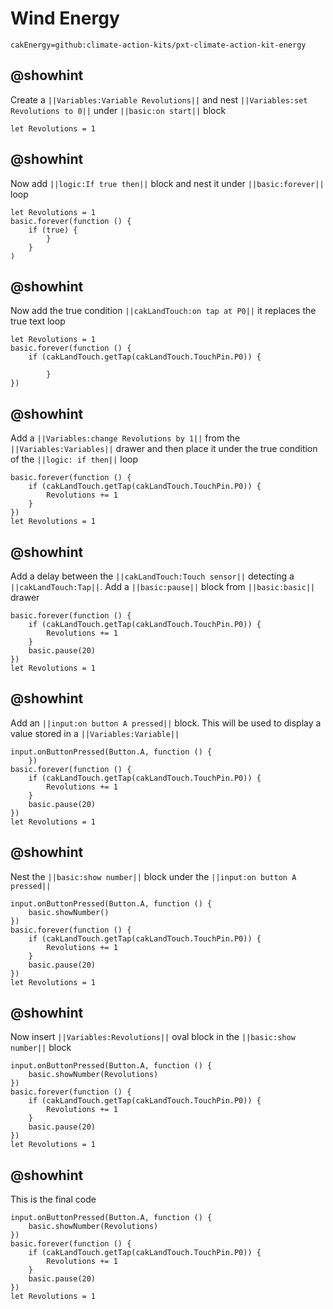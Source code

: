 # Wind Energy 

```package
cakEnergy=github:climate-action-kits/pxt-climate-action-kit-energy
```
## @showhint
Create a ``||Variables:Variable Revolutions||`` and nest 
``||Variables:set Revolutions to 0||`` 
under ``||basic:on start||`` block
```blocks
let Revolutions = 1
```

## @showhint
Now add ``||logic:If true then||`` block and nest it under
``||basic:forever||`` loop
```blocks
let Revolutions = 1
basic.forever(function () {
    if (true) {
        }
    }
)
```
## @showhint
Now add the true condition ``||cakLandTouch:on tap at P0||`` it replaces the true text loop
```blocks
let Revolutions = 1
basic.forever(function () {
    if (cakLandTouch.getTap(cakLandTouch.TouchPin.P0)) {
        
        }
})
```
## @showhint
Add a ``||Variables:change Revolutions by 1||`` from the ``||Variables:Variables||`` drawer and 
then place it under the true condition of the ``||logic: if then||`` loop
```blocks
basic.forever(function () {
    if (cakLandTouch.getTap(cakLandTouch.TouchPin.P0)) {
        Revolutions += 1
    }
})
let Revolutions = 1
```
## @showhint
Add a delay between the ``||cakLandTouch:Touch sensor||`` detecting a 
``||cakLandTouch:Tap||``. Add a ``||basic:pause||`` block from ``||basic:basic||`` drawer
```blocks
basic.forever(function () {
    if (cakLandTouch.getTap(cakLandTouch.TouchPin.P0)) {
        Revolutions += 1
    }
    basic.pause(20)
})
let Revolutions = 1
```
## @showhint
Add an ``||input:on button A pressed||`` block. This will be used to display a value stored in a 
``||Variables:Variable||``
```blocks
input.onButtonPressed(Button.A, function () {
    })
basic.forever(function () {
    if (cakLandTouch.getTap(cakLandTouch.TouchPin.P0)) {
        Revolutions += 1
    }
    basic.pause(20)
})
let Revolutions = 1
```
## @showhint
Nest the ``||basic:show number||`` block under the ``||input:on button A pressed||``
```blocks
input.onButtonPressed(Button.A, function () {
    basic.showNumber()
})
basic.forever(function () {
    if (cakLandTouch.getTap(cakLandTouch.TouchPin.P0)) {
        Revolutions += 1
    }
    basic.pause(20)
})
let Revolutions = 1
```
## @showhint
Now insert ``||Variables:Revolutions||`` oval block in the 
``||basic:show number||`` block
```blocks
input.onButtonPressed(Button.A, function () {
    basic.showNumber(Revolutions)
})
basic.forever(function () {
    if (cakLandTouch.getTap(cakLandTouch.TouchPin.P0)) {
        Revolutions += 1
    }
    basic.pause(20)
})
let Revolutions = 1
```

## @showhint
This is the final code
```blocks
input.onButtonPressed(Button.A, function () {
    basic.showNumber(Revolutions)
})
basic.forever(function () {
    if (cakLandTouch.getTap(cakLandTouch.TouchPin.P0)) {
        Revolutions += 1
    }
    basic.pause(20)
})
let Revolutions = 1
```
